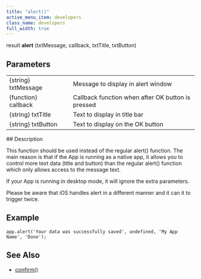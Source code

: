 ```yaml
---
title: "alert()"
active_menu_item: developers
class_name: developers
full_width: true
---
```



result **alert** (txtMessage, callback, txtTitle, txtButton)

## Parameters

<table>
<tr>
<td width="193">
{string} txtMessage

</td>
<td width="17">
</td>
<td width="670">
Message to display in alert window

</td>
</tr>
<tr>
<td width="193">
{function} callback

</td>
<td width="17">
</td>
<td width="670">
Callback function when after OK button is pressed

</td>
</tr>
<tr>
<td width="193">
{string} txtTitle

</td>
<td width="17">
</td>
<td width="670">
Text to display in title bar

</td>
</tr>
<tr>
<td width="193">
{string} txtButton

</td>
<td width="17">
</td>
<td width="670">
Text to display on the OK button

</td>
</tr>
</table>
## Description

This function should be used instead of the regular alert() function. The main reason is that if the App is running as a native app, it allows you to control more text data (title and button) than the regular alert() function which only allows access to the message text.

If your App is running in desktop mode, it will ignore the extra parameters.

Please be aware that iOS handles alert in a different manner and it can it to trigger twice.

## Example

    app.alert('Your data was successfully saved', undefined, 'My App Name', 'Done');
     
   

## See Also

 - [confirm()](/developers/documentation/scripting-apis/client-api/app-functions/confirm)

